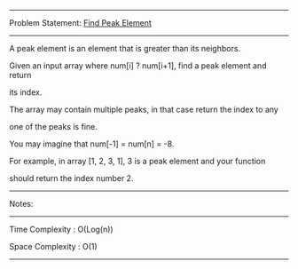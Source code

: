 ******************************************************************************
Problem Statement: [Find Peak Element](https://leetcode.com/problems/find-peak-element/)
******************************************************************************
A peak element is an element that is greater than its neighbors.

Given an input array where num[i] ? num[i+1], find a peak element and return

its index.

The array may contain multiple peaks, in that case return the index to any

one of the peaks is fine.

You may imagine that num[-1] = num[n] = -8.

For example, in array [1, 2, 3, 1], 3 is a peak element and your function

should return the index number 2.

******************************************************************************
Notes: 
******************************************************************************
Time Complexity : O(Log(n))

Space Complexity : O(1)

******************************************************************************